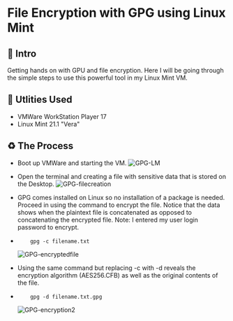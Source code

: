 # File Encryption with GPG using Linux Mint

<h2> 🔦 Intro </h2>
Getting hands on with GPU and file encryption. Here I will be going through the simple steps to use this powerful tool in my Linux Mint VM.

<h2>🔩 Utlities Used</h2>

- VMWare WorkStation Player 17
- Linux Mint 21.1 "Vera"

<h2>♻️ The Process</h2>

- Boot up VMWare and starting the VM.
  ![GPG-LM](https://github.com/chryber/File-Encryption-with-GPG-aka-GnuPG/assets/121698544/0141ca29-885a-4224-ac37-059568089a30)
  
 
- Open the terminal and creating a file with sensitive data that is stored on the Desktop. 
  ![GPG-filecreation](https://github.com/chryber/File-Encryption-with-GPG-aka-GnuPG/assets/121698544/b96f72ca-e87b-4920-9798-27ab73ac3819)
  
- GPG comes installed on Linux so no installation of a package is needed. Proceed in using the command to encrypt the file. Notice that the data shows when the plaintext file is               concatenated as opposed to concatenating the encrypted file. Note: I entered my user login password to encrypt.
-         gpg -c filename.txt
  ![GPG-encryptedfile](https://github.com/chryber/File-Encryption-with-GPG-aka-GnuPG/assets/121698544/b5484cbd-a497-4f99-89a3-27eba7e01644)

- Using the same command but replacing -c with -d reveals the encryption algorithm (AES256.CFB) as well as the original contents of the file. 
-         gpg -d filename.txt.gpg
  ![GPG-encryption2](https://github.com/chryber/File-Encryption-with-GPG-aka-GnuPG/assets/121698544/12fdc971-5709-4b62-8ef9-f7a1d1583b1c)
